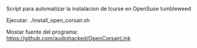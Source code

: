 Script para automatizar la instalacion de lcurse en OpenSuse tumbleweed

Ejecutar:
./install_open_corsair.sh

Mostar fuente del programa: https://github.com/audiohacked/OpenCorsairLink
